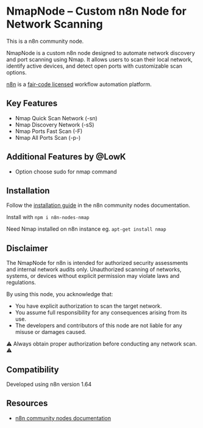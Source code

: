 # NmapNode – Custom n8n Node for Network Scanning

This is a n8n community node.

NmapNode is a custom n8n node designed to automate network discovery and port scanning using Nmap. It allows users to scan their local network, identify active devices, and detect open ports with customizable scan options.

[n8n](https://n8n.io/) is a [fair-code licensed](https://docs.n8n.io/reference/license/) workflow automation platform.

## Key Features
* Nmap Quick Scan Network (-sn)
* Nmap Discovery Network (-sS)
* Nmap Ports Fast Scan (-F)
* Nmap All Ports Scan (-p-)

## Additional Features by @LowK
* Option choose sudo for nmap command

## Installation

Follow the [installation guide](https://docs.n8n.io/integrations/community-nodes/installation/) in the n8n community nodes documentation.

Install with `npm i n8n-nodes-nmap`

Need Nmap installed on n8n instance eg. `apt-get install nmap`

## Disclaimer
The NmapNode for n8n is intended for authorized security assessments and internal network audits only. Unauthorized scanning of networks, systems, or devices without explicit permission may violate laws and regulations.

By using this node, you acknowledge that:
*	You have explicit authorization to scan the target network.
*	You assume full responsibility for any consequences arising from its use.
*	The developers and contributors of this node are not liable for any misuse or damages caused.

⚠ Always obtain proper authorization before conducting any network scan. ⚠

## Compatibility

Developed using n8n version 1.64

## Resources

* [n8n community nodes documentation](https://docs.n8n.io/integrations/community-nodes/)

